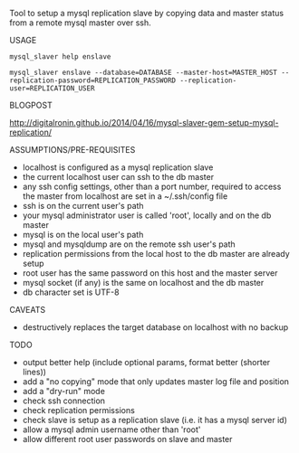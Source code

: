 Tool to setup a mysql replication slave by copying data and master status from a remote mysql master over ssh.

USAGE

    mysql_slaver help enslave

    mysql_slaver enslave --database=DATABASE --master-host=MASTER_HOST --replication-password=REPLICATION_PASSWORD --replication-user=REPLICATION_USER

BLOGPOST

  http://digitalronin.github.io/2014/04/16/mysql-slaver-gem-setup-mysql-replication/

ASSUMPTIONS/PRE-REQUISITES

* localhost is configured as a mysql replication slave
* the current localhost user can ssh to the db master
* any ssh config settings, other than a port number, required to access the master from localhost are set in a ~/.ssh/config file
* ssh is on the current user's path
* your mysql administrator user is called 'root', locally and on the db master
* mysql is on the local user's path
* mysql and mysqldump are on the remote ssh user's path
* replication permissions from the local host to the db master are already setup
* root user has the same password on this host and the master server
* mysql socket (if any) is the same on localhost and the db master
* db character set is UTF-8

CAVEATS

* destructively replaces the target database on localhost with no backup

TODO

* output better help (include optional params, format better (shorter lines))
* add a "no copying" mode that only updates master log file and position
* add a "dry-run" mode
* check ssh connection
* check replication permissions
* check slave is setup as a replication slave (i.e. it has a mysql server id)
* allow a mysql admin username other than 'root'
* allow different root user passwords on slave and master
